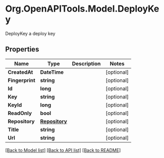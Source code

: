# Org.OpenAPITools.Model.DeployKey
DeployKey a deploy key

## Properties

Name | Type | Description | Notes
------------ | ------------- | ------------- | -------------
**CreatedAt** | **DateTime** |  | [optional] 
**Fingerprint** | **string** |  | [optional] 
**Id** | **long** |  | [optional] 
**Key** | **string** |  | [optional] 
**KeyId** | **long** |  | [optional] 
**ReadOnly** | **bool** |  | [optional] 
**Repository** | [**Repository**](Repository.md) |  | [optional] 
**Title** | **string** |  | [optional] 
**Url** | **string** |  | [optional] 

[[Back to Model list]](../README.md#documentation-for-models) [[Back to API list]](../README.md#documentation-for-api-endpoints) [[Back to README]](../README.md)

